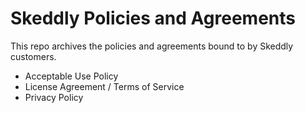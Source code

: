 # Skeddly Policies and Agreements

This repo archives the policies and agreements bound to by Skeddly customers.

* Acceptable Use Policy
* License Agreement / Terms of Service
* Privacy Policy
